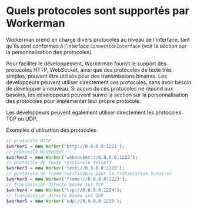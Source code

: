 # Quels protocoles sont supportés par Workerman

Workerman prend en charge divers protocoles au niveau de l'interface, tant qu'ils sont conformes à l'interface ```ConnectionInterface``` (voir la section sur la personnalisation des protocoles).

Pour faciliter le développement, Workerman fournit le support des protocoles HTTP, WebSocket, ainsi que des protocoles de texte très simples, pouvant être utilisés pour des transmissions binaires. Les développeurs peuvent utiliser directement ces protocoles, sans avoir besoin de développer à nouveau. Si aucun de ces protocoles ne répond aux besoins, les développeurs peuvent suivre la section sur la personnalisation des protocoles pour implémenter leur propre protocole.

Les développeurs peuvent également utiliser directement les protocoles TCP ou UDP.

Exemples d'utilisation des protocoles
```php
// protocole HTTP
$worker1 = new Worker('http://0.0.0.0:1221');
// protocole WebSocket
$worker2 = new Worker('websocket://0.0.0.0:1222');
// protocole de texte (protocole telnet)
$worker3 = new Worker('text://0.0.0.0:1223');
// protocole de frame (utilisable pour la transmission binaire)
$worker3 = new Worker('frame://0.0.0.0:1223');
// transmission directe basée sur TCP
$worker4 = new Worker('tcp://0.0.0.0:1224');
// transmission directe basée sur UDP
$worker5 = new Worker('udp://0.0.0.0:1225');
```
